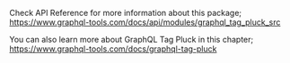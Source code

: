 Check API Reference for more information about this package;
https://www.graphql-tools.com/docs/api/modules/graphql_tag_pluck_src

You can also learn more about GraphQL Tag Pluck in this chapter;
https://www.graphql-tools.com/docs/graphql-tag-pluck

